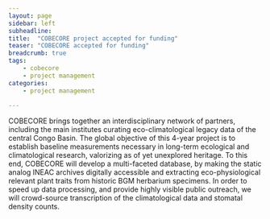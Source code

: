 ```yaml
---
layout: page
sidebar: left
subheadline: 
title:  "COBECORE project accepted for funding"
teaser: "COBECORE accepted for funding"
breadcrumb: true
tags:
    - cobecore
    - project management
categories:
    - project management
    
---
```


COBECORE brings together an interdisciplinary network of partners, including the main institutes curating eco-climatological legacy data of the central Congo Basin. The global objective of this 4-year project is to establish baseline measurements necessary in long-term ecological and climatological research, valorizing as of yet unexplored heritage. To this end, COBECORE will develop a multi-faceted database, by making the static analog INEAC archives digitally accessible and extracting eco-physiological relevant plant traits from historic BGM herbarium specimens. In order to speed up data processing, and provide highly visible public outreach, we will crowd-source transcription of the climatological data and stomatal density counts.
